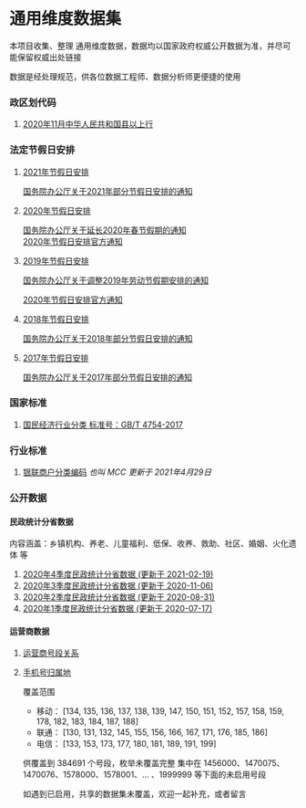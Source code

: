 # 通用维度数据集

本项目收集、整理 通用维度数据，数据均以国家政府权威公开数据为准，并尽可能保留权威出处链接

数据是经处理规范，供各位数据工程师、数据分析师更便捷的使用

### 政区划代码

1. [2020年11月中华人民共和国县以上行](./行政区域/行政区编码.csv)

### 法定节假日安排

1. [2021年节假日安排](./节假日安排/2021年节假日安排.csv)
	
	[国务院办公厅关于2021年部分节假日安排的通知](http://www.gov.cn/zhengce/content/2020-11/25/content_5564127.htm)

2. [2020年节假日安排](./节假日安排/2020年节假日安排.csv)

	[国务院办公厅关于延长2020年春节假期的通知](http://www.gov.cn/zhengce/content/2020-01/27/content_5472352.htm) 	
	[2020年节假日安排官方通知](http://www.gov.cn/zhengce/content/2019-11/21/content_5454164.htm) 

3. [2019年节假日安排](./节假日安排/2019年节假日安排.csv)
	
	[国务院办公厅关于调整2019年劳动节假期安排的通知](http://www.gov.cn/zhengce/content/2019-03/22/content_5375877.htm) 
	
	[2020年节假日安排官方通知](http://www.gov.cn/zhengce/content/2018-12/06/content_5346276.htm) 

4. [2018年节假日安排](./节假日安排/2019年节假日安排.csv)
	
	[国务院办公厅关于2018年部分节假日安排的通知](http://www.gov.cn/zhengce/content/2017-11/30/content_5243579.htm)

5. [2017年节假日安排](./节假日安排/2017年节假日安排.csv)
	
	[国务院办公厅关于2017年部分节假日安排的通知](http://www.gov.cn/zhengce/content/2016-12/01/content_5141603.htm) 

### 国家标准

1. [国民经济行业分类 标准号：GB/T 4754-2017](./行业分类/2017国民经济行业分类-格式化.csv)

### 行业标准

1. [银联商户分类编码](./行业分类/商户分类编码MCC.csv) *也叫 MCC* *更新于 2021年4月29日*


### 公开数据

#### 民政统计分省数据

内容涵盖：乡镇机构、养老、儿童福利、低保、收养、救助、社区、婚姻、火化遗体 等

1. [2020年4季度民政统计分省数据 (更新于 2021-02-19)](./民政统计分省数据/2020年4季度民政统计分省数据.csv)
2. [2020年3季度民政统计分省数据 (更新于 2020-11-06)](./民政统计分省数据/2020年3季度民政统计分省数据.csv)
3. [2020年2季度民政统计分省数据 (更新于 2020-08-31)](./民政统计分省数据/2020年2季度民政统计分省数据.csv)
4. [2020年1季度民政统计分省数据 (更新于 2020-07-17)](./民政统计分省数据/2020年1季度民政统计分省数据.csv)

#### 运营商数据

1. [运营商号段关系](./运营商数据/运营商号段关系.csv)
2. [手机号归属地](./运营商数据/手机号归属地.csv)
	
	覆盖范围

	* 移动： [134, 135, 136, 137, 138, 139, 147, 150, 151, 152, 157, 158, 159, 178, 182, 183, 184, 187, 188]
	* 联通： [130, 131, 132, 145, 155, 156, 166, 167, 171, 176, 185, 186]
	* 电信： [133, 153, 173, 177, 180, 181, 189, 191, 199]

	供覆盖到 384691 个号段，枚举未覆盖完整 集中在 1456000、1470075、1470076、1578000、1578001、... 、1999999 等下面的未启用号段

	如遇到已启用，共享的数据集未覆盖，欢迎一起补充，或者留言
	